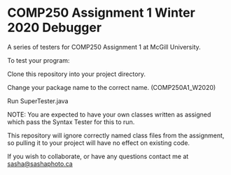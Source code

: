 # COMP250 Assignment 1 Winter 2020 Debugger
A series of testers for COMP250 Assignment 1 at McGill University.

To test your program:

Clone this repository into your project directory.

Change your package name to the correct name. (COMP250A1_W2020)

Run SuperTester.java

NOTE:
You are expected to have your own classes written as assigned which pass the Syntax Tester for this to run.

This repository will ignore correctly named class files from the assignment, so pulling it to your project will have no effect on existing code.

If you wish to collaborate, or have any questions contact me at sasha@sashaphoto.ca
